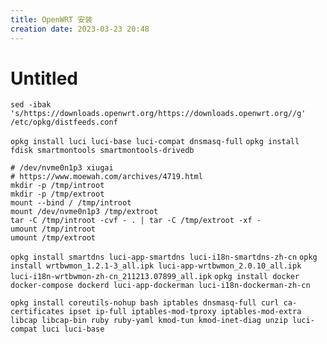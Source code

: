 ```yaml
---
title: OpenWRT 安装
creation date: 2023-03-23 20:48
---
```



<!-- markdownlint-disable MD025 -->

# Untitled

`sed -ibak 's/https://downloads.openwrt.org/https://downloads.openwrt.org//g' /etc/opkg/distfeeds.conf`

`opkg install luci luci-base luci-compat dnsmasq-full`
`opkg install fdisk smartmontools smartmontools-drivedb`

```
# /dev/nvme0n1p3 xiugai
# https://www.moewah.com/archives/4719.html
mkdir -p /tmp/introot
mkdir -p /tmp/extroot
mount --bind / /tmp/introot
mount /dev/nvme0n1p3 /tmp/extroot
tar -C /tmp/introot -cvf - . | tar -C /tmp/extroot -xf -
umount /tmp/introot
umount /tmp/extroot
```


`opkg install smartdns luci-app-smartdns luci-i18n-smartdns-zh-cn`
`opkg install wrtbwmon_1.2.1-3_all.ipk luci-app-wrtbwmon_2.0.10_all.ipk luci-i18n-wrtbwmon-zh-cn_211213.07899_all.ipk`
`opkg install docker docker-compose dockerd luci-app-dockerman luci-i18n-dockerman-zh-cn`

```
opkg install coreutils-nohup bash iptables dnsmasq-full curl ca-certificates ipset ip-full iptables-mod-tproxy iptables-mod-extra libcap libcap-bin ruby ruby-yaml kmod-tun kmod-inet-diag unzip luci-compat luci luci-base
```